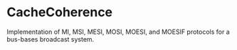 CacheCoherence
==============

Implementation of MI, MSI, MESI, MOSI, MOESI, and MOESIF protocols for a bus-bases broadcast system.
